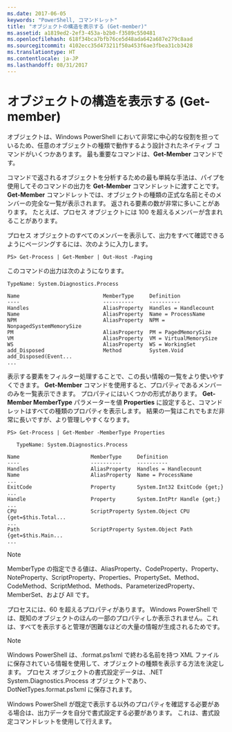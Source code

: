 ```yaml
---
ms.date: 2017-06-05
keywords: "PowerShell, コマンドレット"
title: "オブジェクトの構造を表示する (Get-member)"
ms.assetid: a1819ed2-2ef3-453a-b2b0-f3589c550481
ms.openlocfilehash: 618f34bca7bfb76ce5d48ada642a687e279c8aad
ms.sourcegitcommit: 4102ecc35d473211f50a453f6ae3fbea31cb3428
ms.translationtype: HT
ms.contentlocale: ja-JP
ms.lasthandoff: 08/31/2017
---
```

# <a name="viewing-object-structure-get-member"></a>オブジェクトの構造を表示する (Get-member)
オブジェクトは、Windows PowerShell において非常に中心的な役割を担っているため、任意のオブジェクトの種類で動作するよう設計されたネイティブ コマンドがいくつかあります。 最も重要なコマンドは、**Get-Member** コマンドです。

コマンドで返されるオブジェクトを分析するための最も単純な手法は、パイプを使用してそのコマンドの出力を **Get-Member** コマンドレットに渡すことです。 **Get-Member** コマンドレットでは、オブジェクトの種類の正式な名前とそのメンバーの完全な一覧が表示されます。 返される要素の数が非常に多いことがあります。 たとえば、プロセス オブジェクトには 100 を超えるメンバーが含まれることがあります。

プロセス オブジェクトのすべてのメンバーを表示して、出力をすべて確認できるようにページングするには、次のように入力します。

```
PS> Get-Process | Get-Member | Out-Host -Paging
```

このコマンドの出力は次のようになります。

```
TypeName: System.Diagnostics.Process

Name                           MemberType     Definition
----                           ----------     ----------
Handles                        AliasProperty  Handles = Handlecount
Name                           AliasProperty  Name = ProcessName
NPM                            AliasProperty  NPM = NonpagedSystemMemorySize
PM                             AliasProperty  PM = PagedMemorySize
VM                             AliasProperty  VM = VirtualMemorySize
WS                             AliasProperty  WS = WorkingSet
add_Disposed                   Method         System.Void add_Disposed(Event...
...
```

表示する要素をフィルター処理することで、この長い情報の一覧をより使いやすくできます。 **Get-Member** コマンドを使用すると、プロパティであるメンバーのみを一覧表示できます。 プロパティにはいくつかの形式があります。 **Get-Member MemberType** パラメーターを値 **Properties** に設定すると、コマンドレットはすべての種類のプロパティを表示します。 結果の一覧はこれでもまだ非常に長いですが、より管理しやすくなります。

```
PS> Get-Process | Get-Member -MemberType Properties

   TypeName: System.Diagnostics.Process

Name                       MemberType     Definition
----                       ----------     ----------
Handles                    AliasProperty  Handles = Handlecount
Name                       AliasProperty  Name = ProcessName
...
ExitCode                   Property       System.Int32 ExitCode {get;}
...
Handle                     Property       System.IntPtr Handle {get;}
...
CPU                        ScriptProperty System.Object CPU {get=$this.Total...
...
Path                       ScriptProperty System.Object Path {get=$this.Main...
...
```

> [!NOTE]
> MemberType の指定できる値は、AliasProperty、CodeProperty、Property、NoteProperty、ScriptProperty、Properties、PropertySet、Method、CodeMethod、ScriptMethod、Methods、ParameterizedProperty、MemberSet、および All です。

プロセスには、60 を超えるプロパティがあります。 Windows PowerShell では、既知のオブジェクトのほんの一部のプロパティしか表示されません。これは、すべてを表示すると管理が困難なほどの大量の情報が生成されるためです。

> [!NOTE]
> Windows PowerShell は、.format.ps1xml で終わる名前を持つ XML ファイルに保存されている情報を使用して、オブジェクトの種類を表示する方法を決定します。 プロセス オブジェクトの書式設定データは、.NET System.Diagnostics.Process オブジェクトであり、DotNetTypes.format.ps1xml に保存されます。

Windows PowerShell が既定で表示する以外のプロパティを確認する必要がある場合は、出力データを自分で書式設定する必要があります。 これは、書式設定コマンドレットを使用して行えます。

